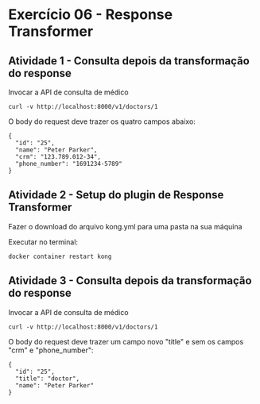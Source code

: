 # Exercício 06 - Response Transformer

## Atividade 1 - Consulta depois da transformação do response

Invocar a API de consulta de médico
```
curl -v http://localhost:8000/v1/doctors/1
```

O body do request deve trazer os quatro campos abaixo:
```
{
  "id": "25",
  "name": "Peter Parker",
  "crm": "123.789.012-34",
  "phone_number": "1691234-5789"
}
```

## Atividade 2 - Setup do plugin de Response Transformer

Fazer o download do arquivo kong.yml para uma pasta na sua máquina

Executar no terminal:
```
docker container restart kong
```

## Atividade 3 - Consulta depois da transformação do response

Invocar a API de consulta de médico
```
curl -v http://localhost:8000/v1/doctors/1
```

O body do request deve trazer um campo novo "title" e sem os campos "crm" e "phone_number":
```
{
  "id": "25",
  "title": "doctor",
  "name": "Peter Parker"
}
```